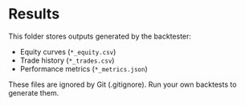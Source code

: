 # Results
This folder stores outputs generated by the backtester:
- Equity curves (`*_equity.csv`)
- Trade history (`*_trades.csv`)
- Performance metrics (`*_metrics.json`)

These files are ignored by Git (.gitignore). Run your own backtests to generate them.
